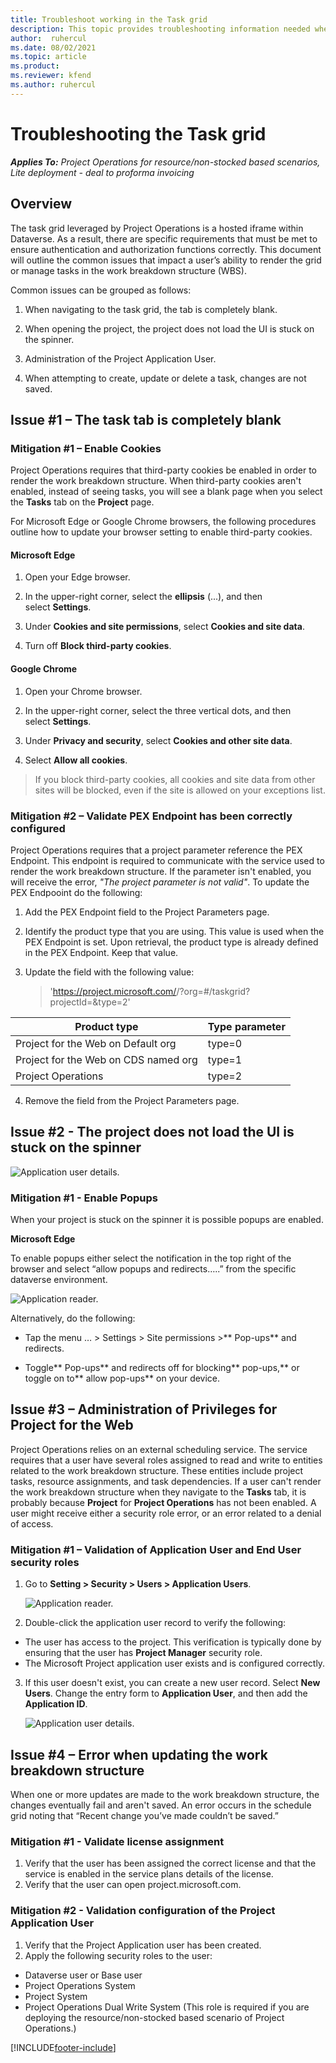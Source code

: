 ```yaml
---
title: Troubleshoot working in the Task grid 
description: This topic provides troubleshooting information needed when working in the Task grid.
author:  ruhercul
ms.date: 08/02/2021 
ms.topic: article
ms.product:
ms.reviewer: kfend
ms.author: ruhercul
---
```

Troubleshooting the Task grid
=============================

_**Applies To:** Project Operations for resource/non-stocked based scenarios, Lite deployment - deal to proforma invoicing_



Overview
--------

The task grid leveraged by Project Operations is a hosted iframe within
Dataverse. As a result, there are specific requirements that must be met to
ensure authentication and authorization functions correctly. This document will
outline the common issues that impact a user’s ability to render the grid or
manage tasks in the work breakdown structure (WBS).

Common issues can be grouped as follows:

1.  When navigating to the task grid, the tab is completely blank.

2.  When opening the project, the project does not load the UI is stuck on the
    spinner.
    
3.  Administration of the Project Application User.

4.  When attempting to create, update or delete a task, changes are not saved.

Issue \#1 – The task tab is completely blank
--------------------------------------------

### Mitigation \#1 – Enable Cookies

Project Operations requires that third-party cookies be enabled in order to
render the work breakdown structure. When third-party cookies aren't enabled,
instead of seeing tasks, you will see a blank page when you select
the **Tasks** tab on the **Project** page.

For Microsoft Edge or Google Chrome browsers, the following procedures outline
how to update your browser setting to enable third-party cookies.

#### **Microsoft Edge**

1.  Open your Edge browser.

2.  In the upper-right corner, select the **ellipsis** (...), and then
    select **Settings**.

3.  Under **Cookies and site permissions**, select **Cookies and site data**.

4.  Turn off **Block third-party cookies**.

#### **Google Chrome**

1.  Open your Chrome browser.

2.  In the upper-right corner, select the three vertical dots, and then
    select **Settings**.

3.  Under **Privacy and security**, select **Cookies and other site data**.

4.  Select **Allow all cookies**.

> If you block third-party cookies, all cookies and site data from other sites will be blocked, even if the site is allowed on your exceptions list.

### Mitigation \#2 – Validate PEX Endpoint has been correctly configured

Project Operations requires that a project parameter reference the PEX Endpoint.
This endpoint is required to communicate with the service used to render the
work breakdown structure. If the parameter isn't enabled, you will receive the
error, *"The project parameter is not valid"*. To update the PEX Endpooint do
the following:

1.  Add the PEX Endpoint field to the Project Parameters page.

2.  Identify the product type that you are using. This value is used when the
    PEX Endpoint is set. Upon retrieval, the product type is already defined in
    the PEX Endpoint. Keep that value.

3.  Update the field with the following value:
    > 'https://project.microsoft.com/<lang>/?org=<cdsServer>#/taskgrid?projectId=<id>&type=2'

| **Product type**                     | **Type parameter** |
|--------------------------------------|--------------------|
| Project for the Web on Default org   | type=0             |
| Project for the Web on CDS named org | type=1             |
| Project Operations                   | type=2             |

4.  Remove the field from the Project Parameters page.

Issue \#2 - The project does not load the UI is stuck on the spinner
--------------------------------------------------------------------

![Application user details.](media/popupsblocked.png)

### Mitigation \#1 - Enable Popups

When your project is stuck on the spinner it is possible popups are enabled.

**Microsoft Edge**

To enable popups either select the notification in the top right of the browser
and select “allow popups and redirects…..” from the specific dataverse
environment.
    
 ![Application reader.](media/enablepopups.png)

Alternatively, do the following:

-   Tap the menu … \> Settings \> Site permissions \>** Pop-ups** and redirects.

-   Toggle** Pop-ups** and redirects off for blocking** pop-ups,** or toggle on
    to** allow pop-ups** on your device.


Issue \#3 – Administration of Privileges for Project for the Web
----------------------------------------------------------------

Project Operations relies on an external scheduling service. The service
requires that a user have several roles assigned to read and write to entities
related to the work breakdown structure. These entities include project tasks,
resource assignments, and task dependencies. If a user can't render the work
breakdown structure when they navigate to the **Tasks** tab, it is probably
because **Project** for **Project Operations** has not been enabled. A user
might receive either a security role error, or an error related to a denial of
access.

### Mitigation \#1 – Validation of Application User and End User security roles

1. Go to **Setting > Security > Users > Application Users**.  

   ![Application reader.](media/applicationuser.jpg)
   
2. Double-click the application user record to verify the following:

 - The user has access to the project. This verification is typically done by ensuring that the user has **Project Manager** security role.
 - The Microsoft Project application user exists and is configured correctly.
 
3. If this user doesn't exist, you can create a new user record. Select **New Users**. Change the entry form to **Application User**, and then add the **Application ID**.

   ![Application user details.](media/applicationuserdetails.jpg)


Issue \#4 – Error when updating the work breakdown structure
---------------------------------------------------------------- 

When one or more updates are made to the work breakdown structure, the changes eventually fail and aren't saved. An error occurs in the schedule grid noting that “Recent change you’ve made couldn’t be saved.”

### Mitigation \#1 - Validate license assignment

1. Verify that the user has been assigned the correct license and that the service is enabled in the service plans details of the license.  
2. Verify that the user can open project.microsoft.com.
    
    
### Mitigation \#2 - Validation configuration of the Project Application User
1. Verify that the Project Application user has been created.
2. Apply the following security roles to the user:
  
  - Dataverse user or Base user
  - Project Operations System
  - Project System
  - Project Operations Dual Write System (This role is required if you are deploying the resource/non-stocked based scenario of Project Operations.)


[!INCLUDE[footer-include](../includes/footer-banner.md)]
